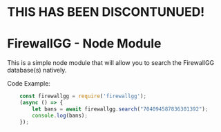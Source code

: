 # THIS HAS BEEN DISCONTUNUED!

# FirewallGG - Node Module
This is a simple node module that will allow you to search the FirewallGG database(s) natively.

Code Example:
```js
    const firewallgg = require('firewallgg');
    (async () => {
        let bans = await firewallgg.search("704094587836301392");
        console.log(bans);
    });
```
